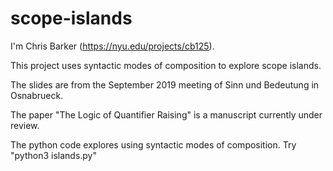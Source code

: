 # scope-islands

I'm Chris Barker (https://nyu.edu/projects/cb125).

This project uses syntactic modes of composition to explore scope islands.

The slides are from the September 2019 meeting of Sinn und Bedeutung in Osnabrueck.

The paper "The Logic of Quantifier Raising" is a manuscript currently under review.

The python code explores using syntactic modes of composition.  Try "python3 islands.py"
